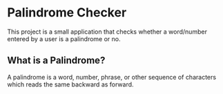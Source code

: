 # Palindrome Checker

This project is a small application that checks whether a word/number entered by a user is a palindrome or no.

## What is a Palindrome?

A palindrome is a word, number, phrase, or other sequence of characters which reads the same backward as forward.
